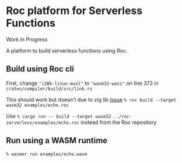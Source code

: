 # Roc platform for Serverless Functions

Work In Progress

A platform to build serverless functions using Roc.



## Build using Roc cli

First, change `"i386-linux-musl"` to `"wasm32-wasi"` on line 373 in `crates/compiler/build/src/link.rs`

This should work but doesn't due to zig lib [issue](https://github.com/roc-lang/roc/issues/4992) `% roc build --target wasm32 examples/echo.roc`

Use `% cargo run -- build --target wasm32 ../roc-serverless/examples/echo.roc` instead from the Roc repository

## Run using a WASM runtime

`% wasmer run examples/echo.wasm`